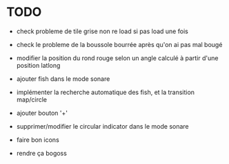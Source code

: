 # TODO

- check probleme de tile grise non re load si pas load une fois
- check le probleme de la boussole bourrée après qu'on ai pas mal bougé

- modifier la position du rond rouge selon un angle calculé à partir d'une position latlong
- ajouter fish dans le mode sonare
- implémenter la recherche automatique des fish, et la transition map/circle

- ajouter bouton '+'

- supprimer/modifier le circular indicator dans le mode sonare

- faire bon icons
- rendre ça bogoss